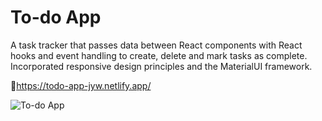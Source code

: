 # To-do App

A task tracker that passes data between React components with React hooks and event handling to create, delete and mark tasks as complete. Incorporated responsive design principles and the MaterialUI framework.

🔗https://todo-app-jyw.netlify.app/


![To-do App](./ToDo.jpg "To-do App")